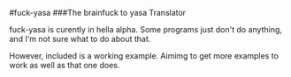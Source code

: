 #fuck-yasa
###The brainfuck to yasa Translator

fuck-yasa is curently in hella alpha. Some programs just don't do anything, and I'm not sure what to do about that.

However, included is a working example. Aimimg to get more examples to work as well as that one does.
